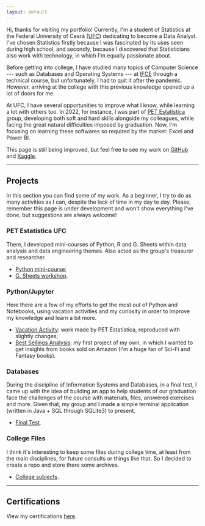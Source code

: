```yaml
---
layout: default
---
```


Hi, thanks for visiting my portfolio! Currently, I'm a student of Statistics at the Federal University of Ceará ([UFC](https://www.ufc.br/)) dedicating to become a Data Analyst. I've chosen Statistics firstly because I was fascinated by its uses seen during high school, and secondly, because I discovered that Statisticians also work with technology, in which I'm equally passionate about. 

Before getting into college, I have studied many topics of Computer Science --- such as Databases and Operating Systems --- at [IFCE](https://ifce.edu.br/maracanau) through a technical course, but unfortunately, I had to quit it after the pandemic. However, arriving at the college with this previous knowledge opened up a lot of doors for me.

At UFC, I have several opportunities to improve what I know, while learning a lot with others too. In 2022, for instance, I was part of [PET Estatística](https://sites.google.com/view/petestatisticaufc/) group, developing both soft and hard skills alongside my colleagues, while facing the great natural difficulties imposed by graduation. Now, I'm focusing on learning these softwares so required by the market: Excel and Power BI.

This page is still being improved, but feel free to see my work on [GitHub](https://github.com/4r7hu3) and [Kaggle](https://www.kaggle.com/arthursdelima).

---

## Projects

In this section you can find some of my work. As a beginner, I try to do as many activities as I can, despite the lack of time in my day to day. Please, remember this page is under development and won't show everything I've done, but suggestions are always welcome!

### PET Estatística UFC

There, I developed mini-courses of Python, R and G. Sheets within data analysis and data engineering themes. Also acted as the group's treasurer and researcher.

- [Python mini-course](https://github.com/4r7hu3/pet-files/tree/main/Minicursos);
- [G. Sheets workshop](https://github.com/4r7hu3/pet-files/tree/main/Sheets%202022).

### Python/Jupyter

Here there are a few of my efforts to get the most out of Python and Notebooks, using vacation activities and my curiosity in order to improve my knowledge and learn a bit more.

- [Vacation Activity](https://github.com/4r7hu3/data-science-learning/tree/main/Atividade%20de%20F%C3%A9rias): work made by PET Estatística, reproduced with slightly changes;
- [Best Sellings Analysis](https://github.com/4r7hu3/data-science-learning/tree/main/AED%20Amazon%20Best%20Sellings): my first project of my own, in which I wanted to get insights from books sold on Amazon (I'm a huge fan of Sci-Fi and Fantasy books).

### Databases

During the discipline of Information Systems and Databases, in a final test, I came up with the idea of building an app to help students of our graduation face the challenges of the course with materials, files, answered exercises and more. Given that, my group and I made a simple terminal application (written in Java + SQL through SQLite3) to present.

- [Final Test](https://github.com/4r7hu3/Trabalho-Final).

### College Files

I think it's interesting to keep some files during college time, at least from the main disciplines, for future consults or things like that. So I decided to create a repo and store there some archives.

- [College subjects](https://github.com/4r7hu3/cadeiras-graduacao).

---

## Certifications

View my certifications [here](/certifications/certifications.md).




<!-- <p style="font-size:11px">Page template forked from <a href="https://github.com/evanca/quick-portfolio">evanca</a></p> -->
<!-- Remove above link if you don't want to attibute -->
